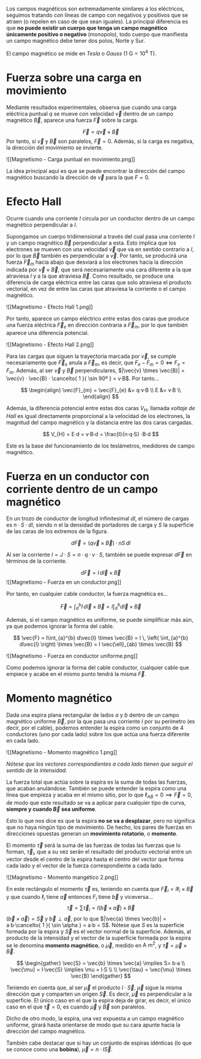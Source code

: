 
Los campos magnéticos son extremadamente similares a los eléctricos, seguimos tratando con líneas de campo con negativos y positivos que se atraen (o repelen en caso de que sean iguales). La principal diferencia es que **no puede existir un cuerpo que tenga un campo magnético únicamente positivo o negativo** (monopolo), todo cuerpo que manifiesta un campo magnético debe tener dos polos, Norte y Sur.

El campo magnético se mide en *Tesla* o *Gauss* ($1\text{ G} = 10^{4}\text{ T}$).

# Fuerza sobre una carga en movimiento

Mediante resultados experimentales, observa que cuando una carga eléctrica puntual $q$ se mueve con velocidad $\vec{v}$ dentro de un campo magnético $\vec{B}$, aparece una fuerza $\vec{F}$ sobre la carga.

$$
\vec{F} = q\vec{v} \times \vec{B}
$$
Por tanto, si $\vec{v}$ y $\vec{B}$ son paralelos, $\vec{F} = 0$. Además, si la carga es negativa, la dirección del movimiento se invierte.

![[Magnetismo - Carga puntual en movimiento.png]]

La idea principal aquí es que se puede encontrar la dirección del campo magnético buscando la dirección de $\vec{v}$ para la que $F = 0$.

# Efecto Hall

Ocurre cuando una corriente $I$ circula por un conductor dentro de un campo magnético perpendicular a $I$.

Supongamos un cuerpo tridimensional a través del cual pasa una corriente $I$ y un campo magnético $\vec{B}$ perpendicular a esta. Esto implica que los electrones se mueven con una velocidad $\vec{v}$ que va en sentido contrario a $I$, por lo que $\vec{B}$ también es perpendicular a $\vec{v}$. Por tanto, se producirá una fuerza $\vec{F}_{m}$ hacia abajo que desviará a los electrones hacia la dirección indicada por $\vec{v} \times \vec{B}$, que será necesariamente una cara diferente a la que atraviesa $I$ y a la que atraviesa $\vec{B}$. Como resultado, se produce una diferencia de carga eléctrica entre las caras que solo atraviesa el producto vectorial, en vez de entre las caras que atraviesa la corriente o el campo magnético.

![[Magnetismo - Efecto Hall 1.png]]

Por tanto, aparece un campo eléctrico *entre* estas dos caras que produce una fuerza eléctrica $\vec{F}_{e}$ en dirección contraria a $\vec{F}_{m}$, por lo que también aparece una diferencia potencial.

![[Magnetismo - Efecto Hall 2.png]]

Para las cargas que siguen la trayectoria marcada por $\vec{v}$, se cumple necesariamente que $\vec{F}_{e}$ anula a $\vec{F}_{m}$, es decir, que $F_{e} - F_{m} = 0 \iff F_{e} = F_{m}$. Además, al ser $\vec{v}$ y $\vec{B}$ perpendiculares, $|\vec{v} \times \vec{B}| = \vec{v} · \vec{B} · \cancelto{ 1 }{ \sin 90º } = v·B$. Por tanto...

$$
\begin{align}
\vec{F}_{m} = \vec{F}_{e} &= q·v·B \\
E &= v·B \\
\end{align}
$$

Además, la diferencia potencial entre estas dos caras $V_{H}$, llamada *voltaje de Hall* es igual directamente proporcional a la velocidad de los electrones, la magnitud del campo magnético y la distancia entre las dos caras cargadas.

$$
V_{H} = E·d = v·B·d = \frac{I}{n·q·S} ·B·d
$$

Este es la base del funcionamiento de los teslámetros, medidores de campo magnético.

# Fuerza en un conductor con corriente dentro de un campo magnético

En un trozo de conductor de longitud infinitesimal $dl$, el número de cargas es $n · S · dl$, siendo $n$ el la densidad de portadores de carga y $S$ la superficie de las caras de los extremos de la figura.

$$
d\vec{F} = (q\vec{v} \times \vec{B}) ·nS\, dl
$$

Al ser la corriente $I = J·S = n·q·v·S$, también se puede expresar $d\vec{F}$ en términos de la corriente.

$$
d\vec{F} = I\,d\vec{l} \times \vec{B}
$$
![[Magnetismo - Fuerza en un conductor.png]]

Por tanto, en cualquier cable conductor, la fuerza magnética es...

$$
\vec{F} = \int_{a}^{b} I \, d\vec{l}\times \vec{B} = I\int_{a}^{b} d\vec{l}\times \vec{B}
$$

Además, si el campo magnético es uniforme, se puede simplificar más aún, ya que podemos ignorar la forma del cable.

$$
\vec{F} = I\int_{a}^{b} d\vec{l} \times \vec{B} = I \, \left( \int_{a}^{b} d\vec{l} \right) \times \vec{B} = I \vec{\ell}_{ab} \times \vec{B}
$$

![[Magnetismo - Fuerza en conductor uniforme.png]]

Como podemos ignorar la forma del cable conductor, cualquier cable que empiece y acabe en el mismo punto tendrá la misma $\vec{F}$.

# Momento magnético

Dada una espira plana rectangular de lados $a$ y $b$ dentro de un campo magnético uniforme $\vec{B}$, por la que pasa una corriente $I$ por su perímetro (es decir, por el cable), podemos entender la espira como un conjunto de 4 conductores (uno por cada lado) sobre los que actúa una fuerza diferente en cada lado.

![[Magnetismo - Momento magnético 1.png]]

*Nótese que los vectores correspondientes a cada lado tienen que seguir el sentido de la intensidad.*

La fuerza total que actúa sobre la espira es la suma de todas las fuerzas, que acaban anulándose. También se puede entender la espira como una línea que empieza y acaba en el mismo sitio, por lo que $\ell_{AB} = 0 \implies \vec{F} = 0$, de modo que este resultado se va a aplicar para cualquier tipo de curva, **siempre y cuando $\vec{B}$ sea uniforme**.

Esto lo que nos dice es que la espira **no se va a desplazar**, pero no significa que no haya ningún tipo de movimiento. De hecho, los pares de fuerzas en direcciones opuestas generan un **movimiento rotatorio**, o **momento**.

El momento $\vec{\tau}$ será la suma de las fuerzas de todas las fuerzas que lo forman, $\vec{\tau}_{i}$, que a su vez serán el resultado del producto vectorial entre un vector desde el centro de la espira hasta el centro del vector que forma cada lado y el vector de la fuerza correspondiente a cada lado.

![[Magnetismo - Momento mangético 2.png]]

En este rectángulo el momento $\vec{\tau}$ es, teniendo en cuenta que $\vec{F}_{i} = I\ell_{i} \times \vec{B}$ y que cuando $\ell_{i}$ tiene $\vec{a}$ entonces $F_{i}$ tiene $\vec{b}$ y viceversa...
$$
\vec{\tau} = \sum \vec{\tau}_{i} = I(\vec{b}\times \vec{a})\times \vec{B}
$$
$(\vec{b}\times \vec{a}) = \vec{S}$ y $\vec{b} \perp \vec{a}$, por lo que $|\vec{a} \times \vec{b}| = a·b·\cancelto{ 1 }{ \sin \alpha } = a·b = S$. Nótese que $S$ es la superficie formada por la espira y $\vec{S}$ es el vector normal de la superficie. Además, al producto de la intensidad y el vector de la superficie formada por la espira se le denomina **momento magnético**, o $\vec{\mu}$, medido en $\text{A m}^{2}$, y $\vec{\tau} = \vec{\mu} \times \vec{B}$.

$$
\begin{gather}
\vec{S} = \vec{b} \times \vec{a} \implies S= b·a \\
\vec{\mu} = I·\vec{S} \implies \mu = I·S \\
 \\
\vec{\tau}  = \vec{\mu} \times \vec{B}
\end{gather}
$$

Teniendo en cuenta que, al ser $\vec{\mu}$ el producto $I·\vec{S}$, $\vec{\mu}$ sigue la misma dirección que y comparten un origen $\vec{S}$. Es decir, $\vec{\mu}$ es perpendicular a la superficie. El único caso en el que la espira deja de girar, es decir, el único caso en el que $\vec{\tau} = 0$, es cuando $\vec{\mu}$ y $\vec{B}$ son paralelos.

Dicho de otro modo, la espira, una vez expuesta a un campo magnético uniforme, girará hasta orientarse de modo que su cara apunte hacia la dirección del campo magnético.

También cabe destacar que si hay un conjunto de espiras idénticas (lo que se conoce como una **bobina**), $\vec{\mu} = n·I\vec{S}$.